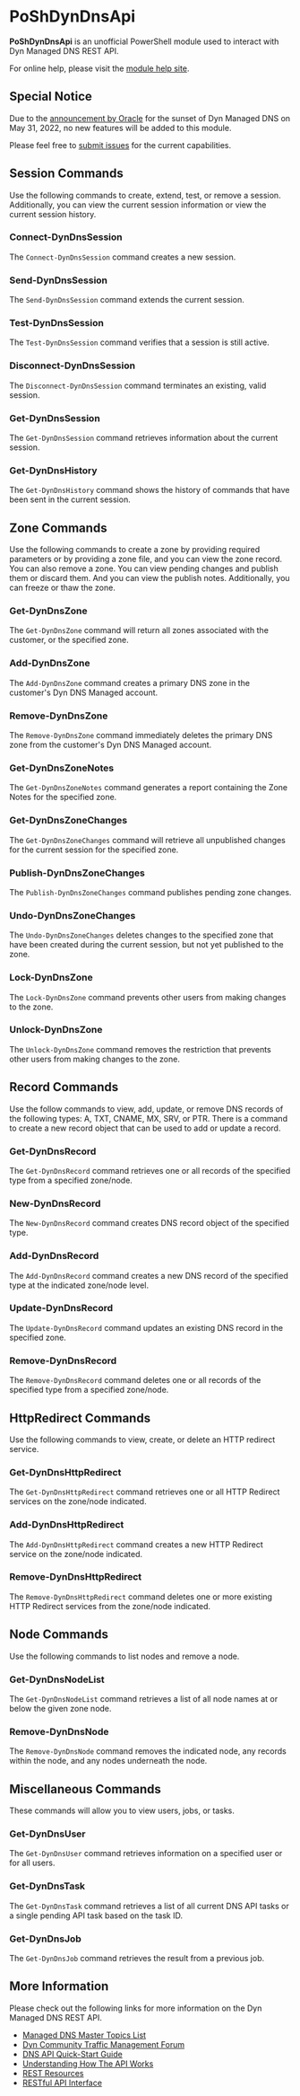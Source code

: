 # PoShDynDnsApi

**PoShDynDnsApi** is an unofficial PowerShell module used to interact with Dyn Managed DNS REST API.

For online help, please visit the [module help site](https://powershell.anovelidea.org/modulehelp/PoShDynDnsApi/).

## Special Notice

Due to the [announcement by Oracle](https://www.oracle.com/corporate/acquisitions/dyn/technologies/enterprise-customer-faq.html) for the sunset of Dyn Managed DNS on May 31, 2022, no new features will be added to this module.

Please feel free to [submit issues](https://github.com/thedavecarroll/PoShDynDnsApi/issues/new/choose) for the current capabilities.

## Session Commands

Use the following commands to create, extend, test, or remove a session. Additionally, you can view the current session
information or view the current session history.

### Connect-DynDnsSession

The `Connect-DynDnsSession` command creates a new session.

### Send-DynDnsSession

The `Send-DynDnsSession` command extends the current session.

### Test-DynDnsSession

The `Test-DynDnsSession` command verifies that a session is still active.

### Disconnect-DynDnsSession

The `Disconnect-DynDnsSession` command terminates an existing, valid session.

### Get-DynDnsSession

The `Get-DynDnsSession` command retrieves information about the current session.

### Get-DynDnsHistory

The `Get-DynDnsHistory` command shows the history of commands that have been sent in the current session.

## Zone Commands

Use the following commands to create a zone by providing required parameters or by providing a zone file, and you can
view the zone record. You can also remove a zone. You can view pending changes and publish them or discard them. And
you can view the publish notes. Additionally, you can freeze or thaw the zone.

### Get-DynDnsZone

The `Get-DynDnsZone` command will return all zones associated with the customer, or the specified zone.

### Add-DynDnsZone

The `Add-DynDnsZone` command creates a primary DNS zone in the customer's Dyn DNS Managed account.

### Remove-DynDnsZone

The `Remove-DynDnsZone` command immediately deletes the primary DNS zone from the customer's Dyn DNS Managed account.

### Get-DynDnsZoneNotes

The `Get-DynDnsZoneNotes` command generates a report containing the Zone Notes for the specified zone.

### Get-DynDnsZoneChanges

The `Get-DynDnsZoneChanges` command will retrieve all unpublished changes for the current session for the specified zone.

### Publish-DynDnsZoneChanges

The `Publish-DynDnsZoneChanges` command publishes pending zone changes.

### Undo-DynDnsZoneChanges

The `Undo-DynDnsZoneChanges` deletes changes to the specified zone that have been created during the current session,
but not yet published to the zone.

### Lock-DynDnsZone

The `Lock-DynDnsZone` command prevents other users from making changes to the zone.

### Unlock-DynDnsZone

The `Unlock-DynDnsZone` command removes the restriction that prevents other users from making changes to the zone.

## Record Commands

Use the follow commands to view, add, update, or remove DNS records of the following types: A, TXT, CNAME, MX, SRV,
or PTR. There is a command to create a new record object that can be used to add or update a record.

### Get-DynDnsRecord

The `Get-DynDnsRecord` command retrieves one or all records of the specified type from a specified zone/node.

### New-DynDnsRecord

The `New-DynDnsRecord` command creates DNS record object of the specified type.

### Add-DynDnsRecord

The `Add-DynDnsRecord` command creates a new DNS record of the specified type at the indicated zone/node level.

### Update-DynDnsRecord

The `Update-DynDnsRecord` command updates an existing DNS record in the specified zone.

### Remove-DynDnsRecord

The `Remove-DynDnsRecord` command deletes one or all records of the specified type from a specified zone/node.

## HttpRedirect Commands

Use the following commands to view, create, or delete an HTTP redirect service.

### Get-DynDnsHttpRedirect

The `Get-DynDnsHttpRedirect` command retrieves one or all HTTP Redirect services on the zone/node indicated.

### Add-DynDnsHttpRedirect

The `Add-DynDnsHttpRedirect` command creates a new HTTP Redirect service on the zone/node indicated.

### Remove-DynDnsHttpRedirect

The `Remove-DynDnsHttpRedirect` command deletes one or more existing HTTP Redirect services from the zone/node indicated.

## Node Commands

Use the following commands to list nodes and remove a node.

### Get-DynDnsNodeList

The `Get-DynDnsNodeList` command retrieves a list of all node names at or below the given zone node.

### Remove-DynDnsNode

The `Remove-DynDnsNode` command removes the indicated node, any records within the node, and any nodes underneath the node.

## Miscellaneous Commands

These commands will allow you to view users, jobs, or tasks.

### Get-DynDnsUser

The `Get-DynDnsUser` command retrieves information on a specified user or for all users.

### Get-DynDnsTask

The `Get-DynDnsTask` command retrieves a list of all current DNS API tasks or a single pending API task based on the task ID.

### Get-DynDnsJob

The `Get-DynDnsJob` command retrieves the result from a previous job.

## More Information

Please check out the following links for more information on the Dyn Managed DNS REST API.

* [Managed DNS Master Topics List](https://help.dyn.com/managed-dns-master-topics-list/)
* [Dyn Community Traffic Management Forum](https://www.dyncommunity.com/spaces/41/traffic-management.html)
* [DNS API Quick-Start Guide](https://help.dyn.com/dns-api-guide/)
* [Understanding How The API Works](https://help.dyn.com/understanding-works-api/)
* [REST Resources](https://help.dyn.com/rest-resources/)
* [RESTful API Interface](https://help.dyn.com/rest/)
